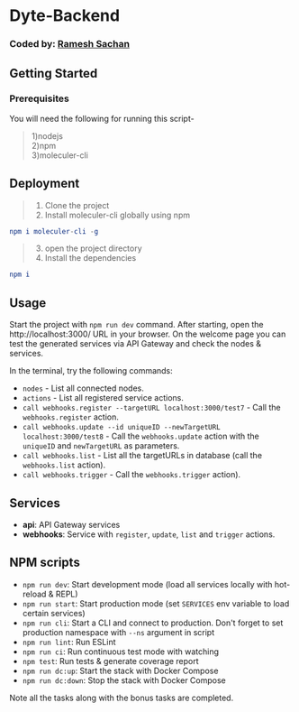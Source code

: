 # Dyte-Backend
### Coded by: [Ramesh Sachan](https://github.com/holps-7/Instagram-Spam-Bot/)

## Getting Started

### Prerequisites

You will need the following for running this script-<br/>
>1)nodejs<br/>
>2)npm<br/>
>3)moleculer-cli<br/>

## Deployment

>1. Clone the project<br/>
>2. Install moleculer-cli globally using npm 
```elm
npm i moleculer-cli -g
```
>3. open the project directory<br/>
>4. Install the dependencies<br/>
```elm
npm i
```

## Usage
Start the project with `npm run dev` command. 
After starting, open the http://localhost:3000/ URL in your browser. 
On the welcome page you can test the generated services via API Gateway and check the nodes & services.

In the terminal, try the following commands:
- `nodes` - List all connected nodes.
- `actions` - List all registered service actions.
- `call webhooks.register --targetURL localhost:3000/test7` - Call the `webhooks.register` action.
- `call webhooks.update --id uniqueID --newTargetURL localhost:3000/test8` - Call the `webhooks.update` action with the `uniqueID` and `newTargetURL` as parameters.
- `call webhooks.list` - List all the targetURLs in database (call the `webhooks.list` action).
- `call webhooks.trigger` - Call the `webhooks.trigger` action).


## Services
- **api**: API Gateway services
- **webhooks**: Service with `register`, `update`, `list` and `trigger` actions.

## NPM scripts
- `npm run dev`: Start development mode (load all services locally with hot-reload & REPL)
- `npm run start`: Start production mode (set `SERVICES` env variable to load certain services)
- `npm run cli`: Start a CLI and connect to production. Don't forget to set production namespace with `--ns` argument in script
- `npm run lint`: Run ESLint
- `npm run ci`: Run continuous test mode with watching
- `npm test`: Run tests & generate coverage report
- `npm run dc:up`: Start the stack with Docker Compose
- `npm run dc:down`: Stop the stack with Docker Compose


Note all the tasks along with the bonus tasks are completed.
